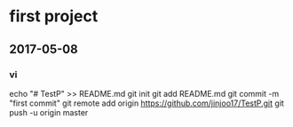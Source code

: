 



# first project
## 2017-05-08

### 
### vi 


echo "# TestP" >> README.md
git init
git add README.md
git commit -m "first commit"
git remote add origin https://github.com/jinjoo17/TestP.git
git push -u origin master
